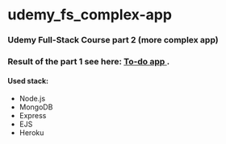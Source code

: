 # udemy_fs_complex-app
<h3>Udemy Full-Stack Course part 2 (more complex app)</h3>
<h3>Result of the part 1 see here: <a href="https://todomybest.herokuapp.com/" target="_blank"> To-do app </a>.</h3>
<h4>Used stack:</h4>
<ul>
<li>Node.js</li>
<li>MongoDB</li>
<li>Express</li>
<li>EJS</li>
<li>Heroku</li>
</ul>
